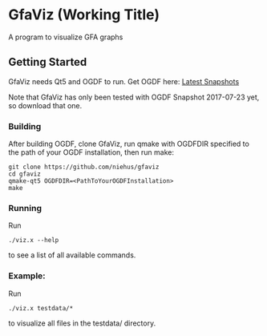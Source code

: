 # GfaViz (Working Title)

A program to visualize GFA graphs

## Getting Started

GfaViz needs Qt5 and OGDF to run. Get OGDF here: [Latest Snapshots](http://ogdf.net/doku.php/tech:download)

Note that GfaViz has only been tested with OGDF Snapshot 2017-07-23 yet, so download that one.

### Building
After building OGDF, clone GfaViz, run qmake with OGDFDIR specified to the path of your OGDF installation, then run make:
```
git clone https://github.com/niehus/gfaviz
cd gfaviz
qmake-qt5 OGDFDIR=<PathToYourOGDFInstallation>
make
```

### Running
Run
```
./viz.x --help
```
to see a list of all available commands.

### Example:
Run
```
./viz.x testdata/*
```
to visualize all files in the testdata/ directory.
